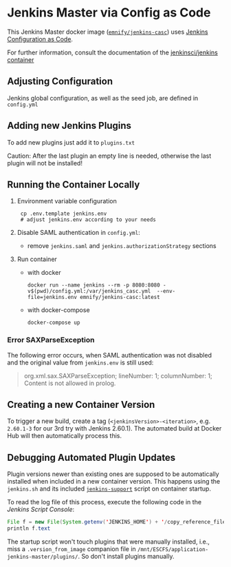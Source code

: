 # Jenkins Master via Config as Code

This Jenkins Master docker image ([`emnify/jenkins-casc`](https://hub.docker.com/r/emnify/jenkins-casc)) uses
[Jenkins Configuration as Code](https://plugins.jenkins.io/configuration-as-code).

For further information, consult the documentation of the [jenkinsci/jenkins container](https://github.com/jenkinsci/docker/blob/master/README.md)

## Adjusting Configuration

Jenkins global configuration, as well as the seed job, are defined in `config.yml`

## Adding new Jenkins Plugins

To add new plugins just add it to `plugins.txt`

Caution: After the last plugin an empty line is needed, otherwise the last plugin will not be installed!

## Running the Container Locally


1. Environment variable configuration

        cp .env.template jenkins.env
        # adjust jenkins.env according to your needs

1. Disable SAML authentication in `config.yml`:

    - remove `jenkins.saml` and `jenkins.authorizationStrategy` sections

1. Run container

    - with docker
      
          docker run --name jenkins --rm -p 8080:8080 -v$(pwd)/config.yml:/var/jenkins_casc.yml  --env-file=jenkins.env emnify/jenkins-casc:latest

    - with docker-compose

          docker-compose up


### Error SAXParseException

The following error occurs, when SAML authentication was not disabled and the original value from `jenkins.env` is still used:

> org.xml.sax.SAXParseException; lineNumber: 1; columnNumber: 1; Content is not allowed in prolog.


## Creating a new Container Version

To trigger a new build, create a tag (`<jenkinsVersion>-<iteration>`, e.g. `2.60.1-3` for our 3rd try with Jenkins 2.60.1).
The automated build at Docker Hub will then automatically process this.

## Debugging Automated Plugin Updates

Plugin versions newer than existing ones are supposed to be automatically installed when included in a new container version.
This happens using the `jenkins.sh` and its included [`jenkins-support`](https://github.com/jenkinsci/docker/blob/d1f5c7a70d271dbd74ff25cf765e3e1fa14c1a8b/jenkins-support#L40)
script on container startup.

To read the log file of this process, execute the following code in the _Jenkins Script Console_:

```java
File f = new File(System.getenv('JENKINS_HOME') + '/copy_reference_file.log')
println f.text
```

The startup script won't touch plugins that were manually installed, i.e., miss a `.version_from_image` companion file in `/mnt/ESCFS/application-jenkins-master/plugins/`.
So don't install plugins manually.